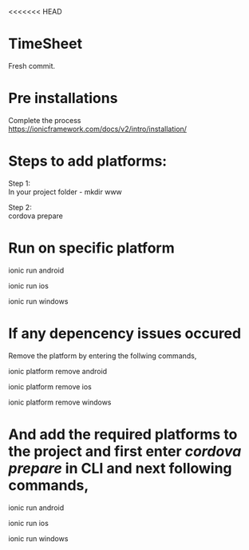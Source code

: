 <<<<<<< HEAD
# TimeSheet
Fresh commit.

# Pre installations
Complete the process https://ionicframework.com/docs/v2/intro/installation/

# Steps to add platforms:
Step 1:    
In your project folder - mkdir www

Step 2:   
cordova prepare

# Run on specific platform  

ionic run android

ionic run ios

ionic run windows

# If any depencency issues occured

Remove the platform by entering the follwing commands,

ionic platform remove android

ionic platform remove ios

ionic platform remove windows

# And add the required platforms to the project and first enter *cordova prepare* in CLI and next following commands,

ionic run android

ionic run ios

ionic run windows
